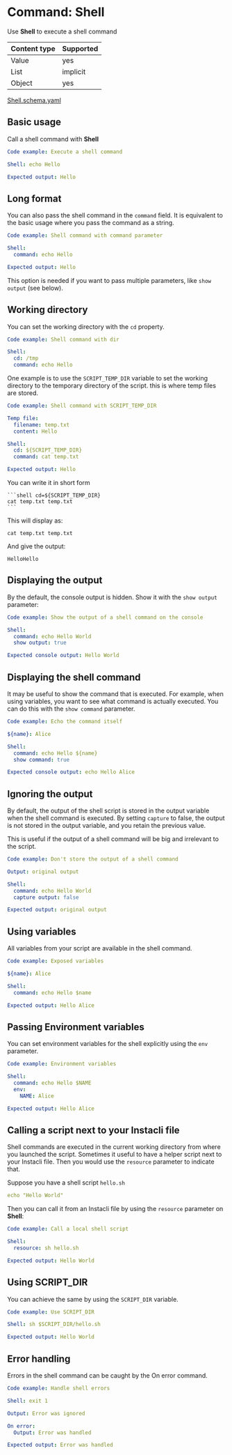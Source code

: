 # Command: Shell

Use **Shell** to execute a shell command

| Content type | Supported |
|--------------|-----------|
| Value        | yes       |
| List         | implicit  |
| Object       | yes       |

[Shell.schema.yaml](schema/Shell.schema.yaml)

## Basic usage

Call a shell command with **Shell**

```yaml instacli
Code example: Execute a shell command

Shell: echo Hello

Expected output: Hello
```

## Long format

You can also pass the shell command in the `command` field. It is equivalent to the basic usage where you pass the
command as a string.

```yaml instacli
Code example: Shell command with command parameter

Shell:
  command: echo Hello

Expected output: Hello
```

This option is needed if you want to pass multiple parameters, like `show output` (see below).

## Working directory

You can set the working directory with the `cd` property.

```yaml instacli
Code example: Shell command with dir

Shell:
  cd: /tmp
  command: echo Hello
```

One example is to use the `SCRIPT_TEMP_DIR` variable to set the working directory to the temporary directory of the
script. this is where temp files are stored.

```yaml instacli
Code example: Shell command with SCRIPT_TEMP_DIR

Temp file:
  filename: temp.txt
  content: Hello

Shell:
  cd: ${SCRIPT_TEMP_DIR}
  command: cat temp.txt

Expected output: Hello
```

You can write it in short form

    ```shell cd=${SCRIPT_TEMP_DIR}
    cat temp.txt temp.txt
    ```

This will display as:

```shell cd=${SCRIPT_TEMP_DIR}
cat temp.txt temp.txt
```

And give the output:

```output
HelloHello
```

## Displaying the output

By the default, the console output is hidden. Show it with the `show output` parameter:

```yaml instacli
Code example: Show the output of a shell command on the console

Shell:
  command: echo Hello World
  show output: true

Expected console output: Hello World
```

## Displaying the shell command

It may be useful to show the command that is executed. For example, when using variables, you want to see what command
is actually executed. You can do this with the `show command` parameter.

```yaml instacli
Code example: Echo the command itself

${name}: Alice

Shell:
  command: echo Hello ${name}
  show command: true

Expected console output: echo Hello Alice
```

## Ignoring the output

By default, the output of the shell script is stored in the output variable when the shell command is executed. By
setting `capture` to false, the output is not stored in the output variable, and you retain the previous value.

This is useful if the output of a shell command will be big and irrelevant to the script.

```yaml instacli
Code example: Don't store the output of a shell command

Output: original output

Shell:
  command: echo Hello World
  capture output: false

Expected output: original output
```

## Using variables

All variables from your script are available in the shell command.

```yaml instacli
Code example: Exposed variables

${name}: Alice

Shell:
  command: echo Hello $name

Expected output: Hello Alice
```

## Passing Environment variables

You can set environment variables for the shell explicitly using the `env` parameter.

```yaml instacli
Code example: Environment variables

Shell:
  command: echo Hello $NAME
  env:
    NAME: Alice

Expected output: Hello Alice
```

## Calling a script next to your Instacli file

Shell commands are executed in the current working directory from where you launched the script. Sometimes it useful to
have a helper script next to your Instacli file. Then you would use the `resource` parameter to indicate that.

Suppose you have a shell script `hello.sh`

```yaml file=hello.sh
echo "Hello World"
```

Then you can call it from an Instacli file by using the `resource` parameter on **Shell**:

```yaml instacli
Code example: Call a local shell script

Shell:
  resource: sh hello.sh

Expected output: Hello World
```

## Using SCRIPT_DIR

You can achieve the same by using the `SCRIPT_DIR` variable.

```yaml instacli
Code example: Use SCRIPT_DIR

Shell: sh $SCRIPT_DIR/hello.sh

Expected output: Hello World
```

## Error handling

Errors in the shell command can be caught by the On error command.

```yaml instacli
Code example: Handle shell errors

Shell: exit 1

Output: Error was ignored

On error:
  Output: Error was handled

Expected output: Error was handled
```